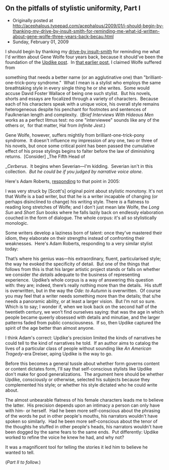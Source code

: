 ## On the pitfalls of stylistic uniformity, Part I

 * Originally posted at http://acephalous.typepad.com/acephalous/2009/01/i-should-begin-by-thanking-my-drive-by-insult-smith-for-reminding-me-what-id-written-about-gene-wolfe-three-years-back-becau.html
 * Sunday, February 01, 2009



I should begin by thanking my [drive-by insult-smith](http://acephalous.typepad.com/acephalous/2009/01/branded-im-a-mcdonalds-level-reader.html) for reminding me what I'd written about Gene Wolfe four years back, because it should've been the foundation of the [Updike post](http://www.thevalve.org/go/valve/article/must\_we\_still\_pretend\_to\_like\_john\_updike/).  In [that earlier post](http://acephalous.typepad.com/acephalous/2005/09/on\_terrible\_neo/), I claimed Wolfe suffered from

something that needs a better name (or an
agglutinative one) than "brilliant-one-trick-pony syndrome."  What I mean
is a stylist who employs the same breathtaking style in every single
thing he or she writes.  Some would accuse David Foster Wallace of
being one such stylist.  But his novels, shorts and essays are
focalized through a variety of characters.  Because each of his
characters speak with a unique voice, his overall style remains
heterogeneous despite his penchant for footnotes and sentences of
Faulknerian length and complexity.  (_Brief Interviews With Hideous Men_ works as a perfect litmus test: no one "interviewee" sounds like any of the others or,  for that matter, Hal from _Infinite Jest_.)  

Gene Wolfe, however,
suffers mightily from brilliant-one-trick-pony syndrome.  It doesn't
influence my impression of any one, two or three of his novels, but
once some critical point has been passed the cumulative effect of his
prose stylings begins to falter before the law of diminishing returns.  [Consider] _The Fifth Head of 

__Cerberus_.  It begins when Severian—I'm kidding.  Severian isn't in this collection.  _But he could be_ _if you judged by narrative voice alone_.

Here's Adam Roberts, [responding](http://acephalous.typepad.com/acephalous/2005/09/on\_terrible\_neo.html#comment-9611995) to that point in 2005:

I was very struck by [Scott's]
original point about stylistic monotony. It's not that Wolfe is a bad
writer, but that he is a writer incapable of changing (or perhaps
disinclined to change) his writing style. There _is_ a flatness to reading long stretches of Wolfe; and I don't just mean late Wolfe, the _Long Sun_ and _Short Sun_
books where he falls lazily back on endlessly elaboration couched in
the form of dialogue. The whole corpus: it's all so stylistically
monologic. 

Some writers develop a laziness born of talent: once they've mastered their idiom, they elaborate on their strengths instead of confronting their weaknesses.  Here's Adam Roberts, responding to a very similar stylist today:

That’s where his genius was—his extraordinary, fluent, particularised
style; the way he evoked the specificity of detail.  But one of the
things that follows from this is that his larger artistic project
stands or falls on whether we consider _the details_ adequate to
the business of representing experience.  Updike’s whole corpus is a
way of answering this question with: they are; indeed, there’s really
nothing more than the details.  His stuff is overwritten, but in the
way the _Ode: to Autumn_ is overwritten.  Of course you may feel
that a writer needs something more than the details; that s/he needs a
panoramic ability, or at least a larger vision.  But I’m not so sure. 
Which is to say; I wonder if, when we look back on the second half of
the twentieth century, we won’t find ourselves saying: that was the age
in which people became queerly obsessed with details and minutiae, and
the larger patterns faded from public consciousness.  If so, then
Updike captured the spirit of the age better than almost anyone. 

I think Adam's correct: Updike's precision limited the kinds of narratives he could tell to the kind of narratives he told.  If an author aims to catalog the lives of a particular class of people without sounding like _An American Tragedy_-era Dreiser, aping Updike is the way to go.  

Before this becomes a general tussle about whether form governs content or content dictates form, I'll say that self-conscious stylists like Updike don't make for good generalizations.  The argument here should be whether Updike, consciously or otherwise, selected his subjects because they complemented his style; or whether his style dictated who he could write about.  

The almost unbearable flatness of his female characters leads me to believe the latter.  His precision depends upon an intimacy a person can only have with him- or herself.  Had he been more self-conscious about the phrasing of the words he put in other people's mouths, his narrators wouldn't have spoken so similarly.  Had he been more self-conscious about the tenor of the thoughts he stuffed in other people's heads, his narrators wouldn't have been dogged by the same fears to the same ends.  Put differently: Updike worked to refine the voice he knew he had, and why not?  

It was a magnificent tool for telling the stories it led him to believe he wanted to tell. 

(_Part II to follow._)

		
